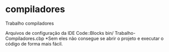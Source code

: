 # compiladores
Trabalho compiladores

Arquivos de configuração da IDE Code::Blocks
bin/
Trabalho-Compiladores.cbp
*Sem eles não consegue se abrir o projeto e executar o código de forma mais fácil.
